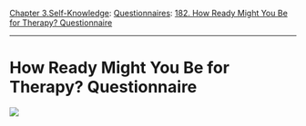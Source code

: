 [Chapter 3.Self-Knowledge](https://www.theschooloflife.com/thebookoflife/category/self-knowledge/): [Questionnaires](https://www.theschooloflife.com/thebookoflife/category/self-knowledge/questionnaires/): [182. How Ready Might You Be for Therapy? Questionnaire](https://www.theschooloflife.com/thebookoflife/how-ready-might-you-be-for-therapy/)

* * *

# How Ready Might You Be for Therapy? Questionnaire

![](https://www.theschooloflife.com/thebookoflife/wp-content/uploads/2000/02/Border-Expander.png)
